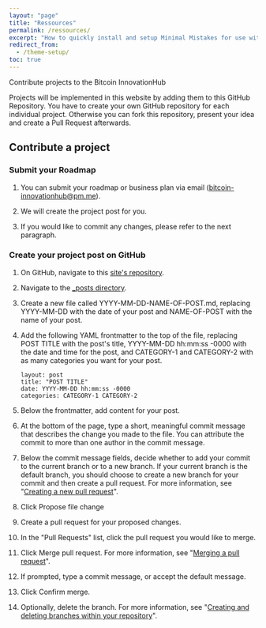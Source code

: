 ```yaml
---
layout: "page"
title: "Ressources"
permalink: /ressources/
excerpt: "How to quickly install and setup Minimal Mistakes for use with GitHub Pages."
redirect_from:
  - /theme-setup/
toc: true
---
```


Contribute projects to the Bitcoin InnovationHub

Projects will be implemented in this website by adding them to this GitHub Repository.
You have to create your own GitHub repository for each individual project. Otherwise you can fork this repository, present your idea and create a Pull Request afterwards.

## Contribute a project

### Submit your Roadmap

1. You can submit your roadmap or business plan via email (bitcoin-innovationhub@pm.me).

2. We will create the project post for you.

3. If you would like to commit any changes, please refer to the next paragraph.



### Create your project post on GitHub

1. On GitHub, navigate to this [site's repository](https://github.com/Bitcoin-InnovationHub/home).

2. Navigate to the [_posts directory](https://github.com/Bitcoin-InnovationHub/home/tree/main/_posts).

3. Create a new file called YYYY-MM-DD-NAME-OF-POST.md, replacing YYYY-MM-DD with the date of your post and NAME-OF-POST with the name of your post.

4. Add the following YAML frontmatter to the top of the file, replacing POST TITLE with the post's title, YYYY-MM-DD hh:mm:ss -0000 with the date and time for the      post, and CATEGORY-1 and CATEGORY-2 with as many categories you want for your post.

    ```
    layout: post
    title: "POST TITLE"
    date: YYYY-MM-DD hh:mm:ss -0000
    categories: CATEGORY-1 CATEGORY-2
    ```

5. Below the frontmatter, add content for your post.

6. At the bottom of the page, type a short, meaningful commit message that describes the change you made to the file. You can attribute the commit to more than one     author in the commit message.

7. Below the commit message fields, decide whether to add your commit to the current branch or to a new branch. If your current branch is the default branch, you should choose to create a new branch for your commit and then create a pull request. For more information, see "[Creating a new pull request](https://docs.github.com/en/articles/creating-a-pull-request)".
 
8. Click Propose file change

9. Create a pull request for your proposed changes.

10. In the "Pull Requests" list, click the pull request you would like to merge.
  
11. Click Merge pull request. For more information, see "[Merging a pull request](https://docs.github.com/en/github/collaborating-with-issues-and-pull-requests/merging-a-pull-request)".

12. If prompted, type a commit message, or accept the default message.

13. Click Confirm merge.

14. Optionally, delete the branch. For more information, see "[Creating and deleting branches within your repository](https://docs.github.com/en/github/collaborating-with-issues-and-pull-requests/creating-and-deleting-branches-within-your-repository)".
